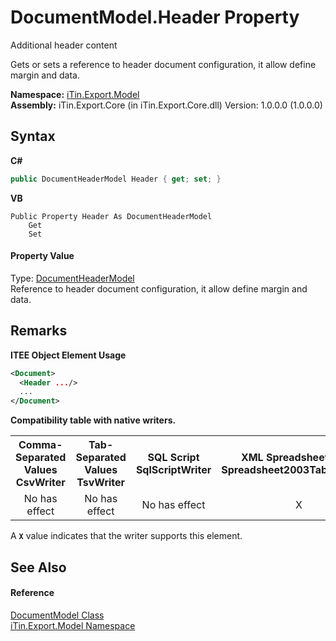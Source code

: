 # DocumentModel.Header Property 
Additional header content 

Gets or sets a reference to header document configuration, it allow define margin and data.

**Namespace:**&nbsp;<a href="N_iTin_Export_Model">iTin.Export.Model</a><br />**Assembly:**&nbsp;iTin.Export.Core (in iTin.Export.Core.dll) Version: 1.0.0.0 (1.0.0.0)

## Syntax

**C#**<br />
``` C#
public DocumentHeaderModel Header { get; set; }
```

**VB**<br />
``` VB
Public Property Header As DocumentHeaderModel
	Get
	Set
```


#### Property Value
Type: <a href="T_iTin_Export_Model_DocumentHeaderModel">DocumentHeaderModel</a><br />Reference to header document configuration, it allow define margin and data.

## Remarks

**ITEE Object Element Usage**<br />
``` XML
<Document>
  <Header .../>
  ...
</Document>
```


<strong>Compatibility table with native writers.</strong><table><tr><th>Comma-Separated Values<br />CsvWriter</th><th>Tab-Separated Values<br />TsvWriter</th><th>SQL Script<br />SqlScriptWriter</th><th>XML Spreadsheet 2003<br />Spreadsheet2003TabularWriter</th></tr><tr><td align="center">No has effect</td><td align="center">No has effect</td><td align="center">No has effect</td><td align="center">X</td></tr></table> A <strong>`X`</strong> value indicates that the writer supports this element.


## See Also


#### Reference
<a href="T_iTin_Export_Model_DocumentModel">DocumentModel Class</a><br /><a href="N_iTin_Export_Model">iTin.Export.Model Namespace</a><br />